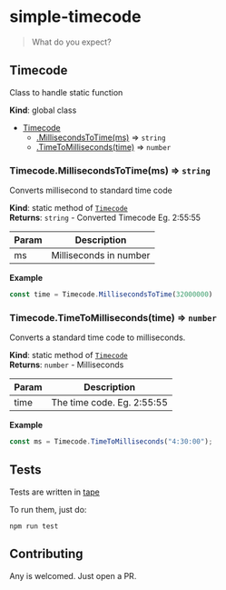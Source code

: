 <a name="Timecode"></a>

# simple-timecode
> What do you expect?

## Timecode
Class to handle static function

**Kind**: global class  

* [Timecode](#Timecode)
    * [.MillisecondsToTime(ms)](#Timecode.MillisecondsToTime) ⇒ <code>string</code>
    * [.TimeToMilliseconds(time)](#Timecode.TimeToMilliseconds) ⇒ <code>number</code>

<a name="Timecode.MillisecondsToTime"></a>

### Timecode.MillisecondsToTime(ms) ⇒ <code>string</code>
Converts millisecond to standard time code

**Kind**: static method of [<code>Timecode</code>](#Timecode)  
**Returns**: <code>string</code> - Converted Timecode Eg. 2:55:55  

| Param | Description |
| --- | --- |
| ms | Milliseconds in number |

**Example**  
```js
const time = Timecode.MillisecondsToTime(32000000)
```
<a name="Timecode.TimeToMilliseconds"></a>

### Timecode.TimeToMilliseconds(time) ⇒ <code>number</code>
Converts a standard time code to milliseconds.

**Kind**: static method of [<code>Timecode</code>](#Timecode)  
**Returns**: <code>number</code> - Milliseconds  

| Param | Description |
| --- | --- |
| time | The time code. Eg. 2:55:55 |

**Example**  
```js
const ms = Timecode.TimeToMilliseconds("4:30:00");
```
## Tests
Tests are written in [tape](https://github.com/substack/tape)

To run them, just do:
```shell
npm run test
```

## Contributing
Any is welcomed. Just open a PR.


